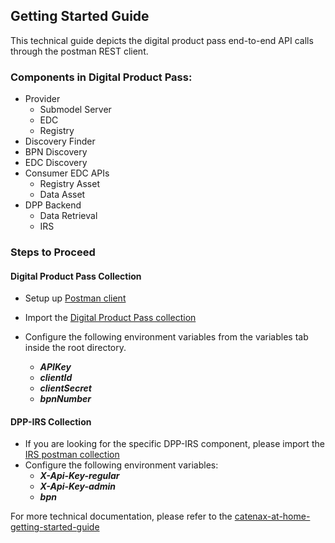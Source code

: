 <!-- 
#######################################################################

Tractus-X - Digital Product Pass Application 

Copyright (c) 2022, 2024 BMW AG
Copyright (c) 2022, 2024 Henkel AG & Co. KGaA
Copyright (c) 2023, 2024 CGI Deutschland B.V. & Co. KG
Copyright (c) 2023, 2024 Contributors to the Eclipse Foundation

See the NOTICE file(s) distributed with this work for additional
information regarding copyright ownership.

This program and the accompanying materials are made available under the
terms of the Apache License, Version 2.0 which is available at
https://www.apache.org/licenses/LICENSE-2.0.

Unless required by applicable law or agreed to in writing, software
distributed under the License is distributed on an "AS IS" BASIS
WITHOUT WARRANTIES OR CONDITIONS OF ANY KIND,
either express or implied. See the
License for the specific language govern in permissions and limitations
under the License.

SPDX-License-Identifier: Apache-2.0

#######################################################################
-->

## Getting Started Guide

This technical guide depicts the digital product pass end-to-end API calls through the postman REST client.

### Components in Digital Product Pass:
- Provider
  - Submodel Server
  - EDC
  - Registry
- Discovery Finder
- BPN Discovery
- EDC Discovery
- Consumer EDC APIs
    - Registry Asset
    - Data Asset
- DPP Backend
    - Data Retrieval
    - IRS


### Steps to Proceed

#### Digital Product Pass Collection
- Setup up [Postman client](https://www.postman.com/downloads)

- Import the [Digital Product Pass collection](./Digital-Product-Pass-collection.json)

- Configure the following environment variables from the variables tab inside the root directory.
    - ***APIKey***
    - ***clientId***
    - ***clientSecret***
    - ***bpnNumber***


#### DPP-IRS Collection
- If you are looking for the specific DPP-IRS component, please import the [IRS postman collection](./IRS/DPP-IRS-collection.json)
- Configure the following environment variables:
    - ***X-Api-Key-regular***
    - ***X-Api-Key-admin***
    - ***bpn***


For more technical documentation, please refer to the [catenax-at-home-getting-started-guide](https://catenax-ng.github.io/docs/guides/catenax-at-home)
